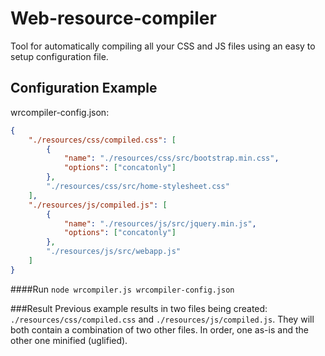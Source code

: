 Web-resource-compiler
=====================
Tool for automatically compiling all your CSS and JS files using an easy to setup configuration file.

Configuration Example
---------------------
wrcompiler-config.json:

```json
{
	"./resources/css/compiled.css": [
		{
			"name": "./resources/css/src/bootstrap.min.css",
			"options": ["concatonly"]
		},
		"./resources/css/src/home-stylesheet.css"
	],
	"./resources/js/compiled.js": [
		{
			"name": "./resources/js/src/jquery.min.js",
			"options": ["concatonly"]
		},
		"./resources/js/src/webapp.js"
	]
}
```

####Run
`node wrcompiler.js wrcompiler-config.json`

###Result
Previous example results in two files being created: `./resources/css/compiled.css` and `./resources/js/compiled.js`. They will both contain a combination of two other files. In order, one as-is and the other one minified (uglified).